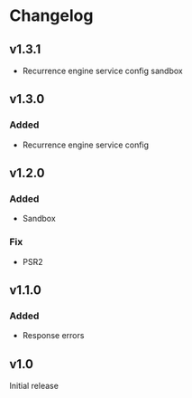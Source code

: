 # Changelog

## v1.3.1

- Recurrence engine service config sandbox

## v1.3.0

### Added

- Recurrence engine service config

## v1.2.0

### Added

- Sandbox

### Fix

- PSR2

## v1.1.0

### Added

- Response errors

## v1.0

Initial release
